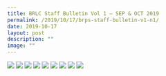 ```yaml
---
title: BRLC Staff Bulletin Vol 1 – SEP & OCT 2019
permalink: /2019/10/17/brps-staff-bulletin-v1-n1/
date: 2019-10-17
layout: post
description: ""
image: ""
---
```

<img src="/images/BRPS-Staff-Bulletin-V1-N1-Final_Page_1.jpg">
<img src="/images/BRPS-Staff-Bulletin-V1-N1-Final_Page_2.jpg">
<img src="/images/BRPS-Staff-Bulletin-V1-N1-Final_Page_3.jpg">
<img src="/images/BRPS-Staff-Bulletin-V1-N1-Final_Page_4.jpg">
<img src="/images/BRPS-Staff-Bulletin-V1-N1-Final_Page_5.jpg">
<img src="/images/BRPS-Staff-Bulletin-V1-N1-Final_Page_6.jpg">
<img src="/images/BRPS-Staff-Bulletin-V1-N1-Final_Page_7.jpg">
<img src="/images/BRPS-Staff-Bulletin-V1-N1-Final_Page_8.jpg">
<img src="/images/BRPS-Staff-Bulletin-V1-N1-Final_Page_9.jpg">